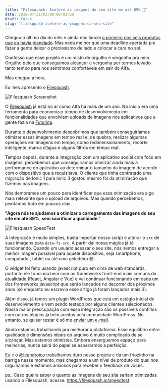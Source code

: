 ```yaml
---
title: "Filesquash: Acelere as imagens do seu site em até 89% 🚀"
date: 2018-07-31T03:00:00-03:00
draft: false
slug: "filesquash-acelere-as-imagens-do-seu-site"
---
```


Chegou o último dia do mês e ainda não lancei [o primeiro dos seis produtos que eu havia planejado](https://jeanlucas.com.br/blog/6-produtos-em-6-meses/). Mas nada melhor que uma deadline apertada pra fazer a gente deixar o preciosismo de lado e colocar a cara no sol.

Confesso que esse projeto é um misto de orgulho e vergonha pra mim. Orgulho pelo que conseguimos alcançar e vergonha por termos levado tanto tempo para nos sentirmos confortáveis em sair do Alfa.

Mas chegou a hora.

Eu lhes apresento o [Filesquash](https://filesquash.io).

![Filesquash Screenshot](https://api.filesquash.io/v1/572043a6/assets/bb7befd4-44b6-4067-af13-8ecc34e707e0-Filesquash+home.png/658x/filters:quality(keep):format(webp))

O [Filesquash](https://filesquash.io) já está no ar como Alfa há mais de um ano. No início era uma ferramenta para economizar tempo de desenvolvimento em funcionalidades que envolviam uploads de imagens nos aplicativos que a gente fazia na [Futuring](https://futuring.com.br).

Durante o desenvolvimento descobrimos que também conseguiríamos otimizar essas imagens em tempo real e, de quebra, realizar algumas operações em imagens em tempo, como redimensionamento, recorte inteligente, marca d’água e alguns filtros em tempo real.

Tempos depois, durante a integração com um aplicativo social com foco em imagens, percebemos que conseguiríamos otimizar ainda mais a performance do aplicativo ao determinar o tamanho da imagem de acordo com o dispositivo que a requisitava. O cliente que tinha contratado uma migração de Ionic 1 para Ionic 3 gostou mesmo foi da otimização que fizemos nas imagens.

Nós demoramos um pouco  para identificar que essa otimização era algo mais relevante que o upload de arquivos. Mas quando percebemos, pivotamos tudo em poucos dias. 

**"Agora nós te ajudamos a otimizar o carregamento das imagens do seu site em até 89%, sem sacrificar a qualidade."**

![Filesquash SpeedTest](https://api.filesquash.io/v1/572043a6/assets/bf348f68-252c-4182-b1b6-69130010cfb5-Filesquash+speedtest+results.png/658x/filters:quality(keep):format(webp))

A integração é muito simples, basta importar nosso script e alterar o `src` de suas imagens para `data-fs-src`. A partir daí nossa mágica já tá funcionando. Quando um usuário acessar o seu site, nós iremos entregar a melhor imagem possível para aquele dispositivo, seja smartphone, computador, tablet ou até uma geladeira 😎.

O widget foi feito usando javascript puro em cima de web standards, portanto ele funciona bem com os frameworks front-end mais comuns da atualidade (React, Angular e Vue) e vai continuar funcionando em cada um dos frameworks javascript que serão lançados no decorrer dos próximos anos (só enquanto eu escrevia esse artigo já foram lançados mais 3).

Além disso, já temos um plugin WordPress que está em estágio inicial de desenvolvimento e vem sendo testado por alguns clientes selecionados. Nossa maior preocupação com essa integração são os possíveis conflitos com outros plugins já bem aceitos pela comunidade WordPress. No entanto, se quiser testar é só me [enviar um e-mail](mailto:support@filesquash.io).

Ainda estamos trabalhando pra melhorar a plataforma. Esse equilíbrio entre qualidade e dimensões ideais do arquivo é muito complicado de se alcançar. Mas estamos otimistas. Embora enxerguemos espaço para melhorias, nunca sairá do papel se esperarmos a perfeição.

Eu e o [@leandroico](https://twitter.com/leandroico) trabalhamos duro nesse projeto e dá um friozinho na barriga nesse momento, mas chegamos a um nível de produto do qual nos orgulhamos e estamos ansiosos para receber o feedback de vocês.

ps.: Caso queira saber o quanto as imagens do seu site seriam otimizadas usando o Filesquash, acesse: https://filesquash.io/speedtest.